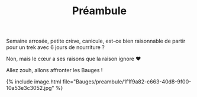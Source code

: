 ﻿---
title: "Préambule"
permalink: /Bauges/preambule/
sidebar:
  nav: "bauges"
---

Semaine arrosée, petite crève, canicule, est-ce bien raisonnable de partir pour un trek avec 6 jours de nourriture ?

Non, mais le cœur a ses raisons que la raison ignore :heart:

Allez zouh, allons affronter les Bauges !

{% include image.html file="Bauges/preambule/1f1f9a82-c663-40d8-9f00-10a53e3c3052.jpg" %}

